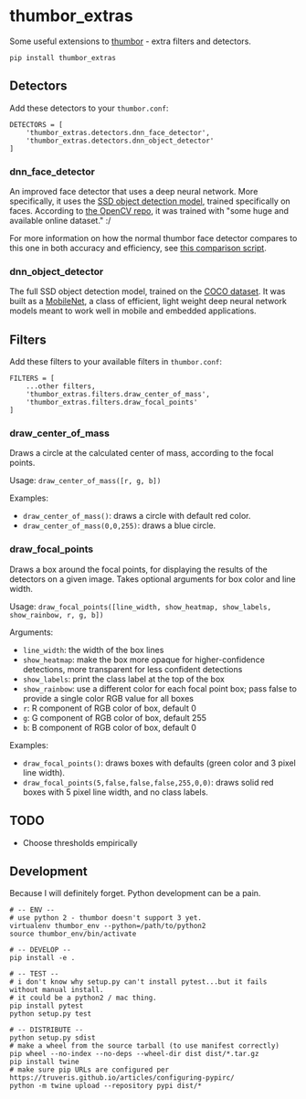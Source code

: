 # thumbor_extras

Some useful extensions to [thumbor](https://thumbor.readthedocs.io/en/latest/index.html) - extra filters and detectors.

```
pip install thumbor_extras
```

## Detectors

Add these detectors to your `thumbor.conf`:

```
DETECTORS = [
    'thumbor_extras.detectors.dnn_face_detector',
    'thumbor_extras.detectors.dnn_object_detector'
]
```

### dnn_face_detector

An improved face detector that uses a deep neural network. More specifically, it uses the [SSD object detection model](https://arxiv.org/abs/1512.02325), trained specifically on faces. According to [the OpenCV repo](https://github.com/opencv/opencv/blob/master/samples/dnn/face_detector/how_to_train_face_detector.txt), it was trained with "some huge and available online dataset." :/

For more information on how the normal thumbor face detector compares to this one in both accuracy and efficiency, see [this comparison script](https://github.com/imaus10/compare_face_detection).

### dnn_object_detector

The full SSD object detection model, trained on the [COCO dataset](http://cocodataset.org). It was built as a [MobileNet](https://arxiv.org/abs/1704.04861), a class of efficient, light weight deep neural network models meant to work well in mobile and embedded applications.

## Filters

Add these filters to your available filters in `thumbor.conf`:

```
FILTERS = [
    ...other filters,
    'thumbor_extras.filters.draw_center_of_mass',
    'thumbor_extras.filters.draw_focal_points'
]
```

### draw_center_of_mass

Draws a circle at the calculated center of mass, according to the focal points.

Usage: `draw_center_of_mass([r, g, b])`

Examples:
- `draw_center_of_mass()`: draws a circle with default red color.
- `draw_center_of_mass(0,0,255)`: draws a blue circle.

### draw_focal_points

Draws a box around the focal points, for displaying the results of the detectors on a given image. Takes optional arguments for box color and line width.

Usage: `draw_focal_points([line_width, show_heatmap, show_labels, show_rainbow, r, g, b])`

Arguments:

- `line_width`: the width of the box lines
- `show_heatmap`: make the box more opaque for higher-confidence detections, more transparent for less confident detections
- `show_labels`: print the class label at the top of the box
- `show_rainbow`: use a different color for each focal point box; pass false to provide a single color RGB value for all boxes
- `r`: R component of RGB color of box, default 0
- `g`: G component of RGB color of box, default 255
- `b`: B component of RGB color of box, default 0

Examples:
- `draw_focal_points()`: draws boxes with defaults (green color and 3 pixel line width).
- `draw_focal_points(5,false,false,false,255,0,0)`: draws solid red boxes with 5 pixel line width, and no class labels.

## TODO

- Choose thresholds empirically

## Development

Because I will definitely forget. Python development can be a pain.

```
# -- ENV --
# use python 2 - thumbor doesn't support 3 yet.
virtualenv thumbor_env --python=/path/to/python2
source thumbor_env/bin/activate

# -- DEVELOP --
pip install -e .

# -- TEST --
# i don't know why setup.py can't install pytest...but it fails without manual install.
# it could be a python2 / mac thing.
pip install pytest
python setup.py test

# -- DISTRIBUTE --
python setup.py sdist
# make a wheel from the source tarball (to use manifest correctly)
pip wheel --no-index --no-deps --wheel-dir dist dist/*.tar.gz
pip install twine
# make sure pip URLs are configured per https://truveris.github.io/articles/configuring-pypirc/
python -m twine upload --repository pypi dist/*
```

